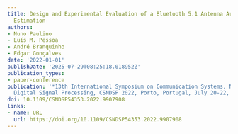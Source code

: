 ```yaml
---
title: Design and Experimental Evaluation of a Bluetooth 5.1 Antenna Array for Angle-of-Arrival
  Estimation
authors:
- Nuno Paulino
- Luís M. Pessoa
- André Branquinho
- Edgar Gonçalves
date: '2022-01-01'
publishDate: '2025-07-29T08:25:18.018952Z'
publication_types:
- paper-conference
publication: '*13th International Symposium on Communication Systems, Networks and
  Digital Signal Processing, CSNDSP 2022, Porto, Portugal, July 20-22, 2022*'
doi: 10.1109/CSNDSP54353.2022.9907908
links:
- name: URL
  url: https://doi.org/10.1109/CSNDSP54353.2022.9907908
---
```

